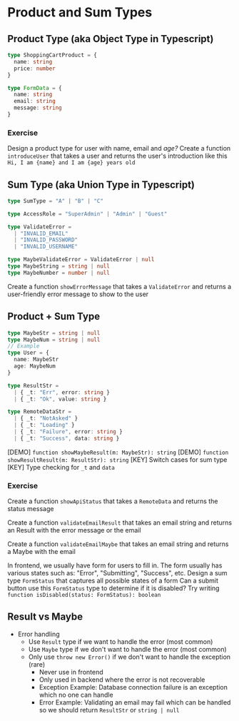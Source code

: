 # Product and Sum Types

## Product Type (aka Object Type in Typescript)
```typescript
type ShoppingCartProduct = {
  name: string
  price: number
}

type FormData = {
  name: string
  email: string
  message: string
}
```
### Exercise
Design a product type for user with name, email and _age?_
Create a function `introduceUser` 
that takes a user and returns the user's introduction
like this `Hi, I am {name} and I am {age} years old`

## Sum Type (aka Union Type in Typescript)
```typescript
type SumType = "A" | "B" | "C"

type AccessRole = "SuperAdmin" | "Admin" | "Guest"

type ValidateError = 
  | "INVALID_EMAIL" 
  | "INVALID_PASSWORD" 
  | "INVALID_USERNAME"

type MaybeValidateError = ValidateError | null
type MaybeString = string | null
type MaybeNumber = number | null
```
Create a function `showErrorMessage` that takes a `ValidateError` 
and returns a user-friendly error message to show to the user

## Product + Sum Type
```typescript
type MaybeStr = string | null
type MaybeNum = string | null
// Example
type User = {
  name: MaybeStr
  age: MaybeNum
}

type ResultStr = 
  | { _t: "Err", error: string } 
  | { _t: "Ok", value: string }

type RemoteDataStr = 
  | { _t: "NotAsked" }
  | { _t: "Loading" }
  | { _t: "Failure", error: string }
  | { _t: "Success", data: string }
```
[DEMO] `function showMaybeResult(m: MaybeStr): string`
[DEMO] `function showResultResult(m: ResultStr): string`
[KEY] Switch cases for sum type
[KEY] Type checking for `_t` and `data`

### Exercise
Create a function `showApiStatus` that takes a `RemoteData` and returns the status message

Create a function `validateEmailResult` that takes an email string
and returns an Result with the error message or the email

Create a function `validateEmailMaybe` that takes an email string
and returns a Maybe with the email

In frontend, we usually have form for users to fill in.
The form usually has various states such as: "Error", "Submitting", "Success", etc.
Design a sum type `FormStatus` that captures all possible states of a form
Can a submit button use this `FormStatus` type to determine if it is disabled?
Try writing `function isDisabled(status: FormStatus): boolean`

## Result vs Maybe
- Error handling
  - Use `Result` type if we want to handle the error (most common)
  - Use `Maybe` type if we don't want to handle the error (most common)
  - Only use `throw new Error()` if we don't want to handle the exception (rare)
    - Never use in frontend
    - Only used in backend where the error is not recoverable
    - Exception Example: Database connection failure is an exception which no one can handle
    - Error Example: Validating an email may fail which can be handled
      so we should return `ResultStr` or `string | null`
